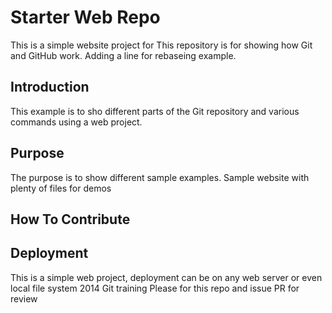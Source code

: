 # Starter Web Repo
This is a simple website project for
This repository is for showing how Git and GitHub work. Adding a line for rebaseing example.

## Introduction
This example is to sho different parts of the Git repository and various commands using a web project.
## Purpose
The purpose is to show different sample examples.
Sample website with plenty of files for demos
## How To Contribute
## Deployment
This is a simple web project, deployment can be on any web server or even local file system
2014 Git training
Please for this repo and issue PR for review
